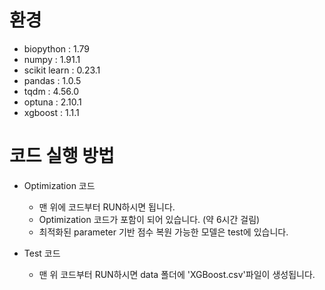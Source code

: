 # 환경
+ biopython : 1.79
+ numpy : 1.91.1
+ scikit learn : 0.23.1
+ pandas : 1.0.5
+ tqdm : 4.56.0
+ optuna : 2.10.1
+ xgboost : 1.1.1


# 코드 실행 방법

+ Optimization 코드
  + 맨 위에 코드부터 RUN하시면 됩니다.
  + Optimization 코드가 포함이 되어 있습니다. (약 6시간 걸림)
  + 최적화된 parameter 기반 점수 복원 가능한 모델은 test에 있습니다.

+ Test 코드
  + 맨 위 코드부터 RUN하시면 data 폴더에 'XGBoost.csv'파일이 생성됩니다.
